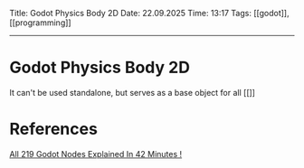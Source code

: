 Title: Godot Physics Body 2D
Date: 22.09.2025
Time: 13:17
Tags: [[godot]], [[programming]]

---
# Godot Physics Body 2D

It can't be used standalone, but serves as a base object for all [[]]

# References
[All 219 Godot Nodes Explained In 42 Minutes !](https://www.youtube.com/watch?v=tO2gthp45MA&list=WL&index=1)